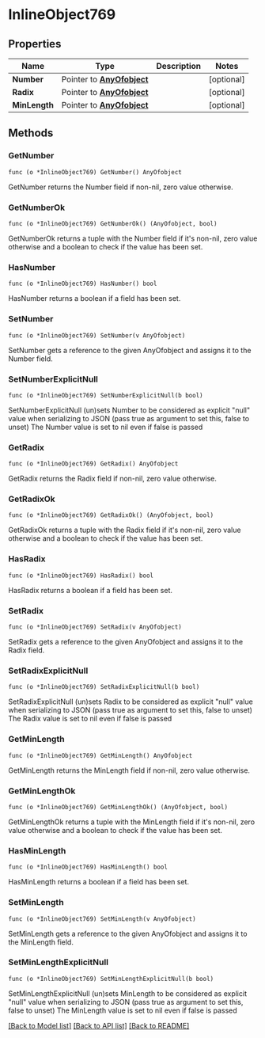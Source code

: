 # InlineObject769

## Properties

Name | Type | Description | Notes
------------ | ------------- | ------------- | -------------
**Number** | Pointer to [**AnyOfobject**](anyOf&lt;object&gt;.md) |  | [optional] 
**Radix** | Pointer to [**AnyOfobject**](anyOf&lt;object&gt;.md) |  | [optional] 
**MinLength** | Pointer to [**AnyOfobject**](anyOf&lt;object&gt;.md) |  | [optional] 

## Methods

### GetNumber

`func (o *InlineObject769) GetNumber() AnyOfobject`

GetNumber returns the Number field if non-nil, zero value otherwise.

### GetNumberOk

`func (o *InlineObject769) GetNumberOk() (AnyOfobject, bool)`

GetNumberOk returns a tuple with the Number field if it's non-nil, zero value otherwise
and a boolean to check if the value has been set.

### HasNumber

`func (o *InlineObject769) HasNumber() bool`

HasNumber returns a boolean if a field has been set.

### SetNumber

`func (o *InlineObject769) SetNumber(v AnyOfobject)`

SetNumber gets a reference to the given AnyOfobject and assigns it to the Number field.

### SetNumberExplicitNull

`func (o *InlineObject769) SetNumberExplicitNull(b bool)`

SetNumberExplicitNull (un)sets Number to be considered as explicit "null" value
when serializing to JSON (pass true as argument to set this, false to unset)
The Number value is set to nil even if false is passed
### GetRadix

`func (o *InlineObject769) GetRadix() AnyOfobject`

GetRadix returns the Radix field if non-nil, zero value otherwise.

### GetRadixOk

`func (o *InlineObject769) GetRadixOk() (AnyOfobject, bool)`

GetRadixOk returns a tuple with the Radix field if it's non-nil, zero value otherwise
and a boolean to check if the value has been set.

### HasRadix

`func (o *InlineObject769) HasRadix() bool`

HasRadix returns a boolean if a field has been set.

### SetRadix

`func (o *InlineObject769) SetRadix(v AnyOfobject)`

SetRadix gets a reference to the given AnyOfobject and assigns it to the Radix field.

### SetRadixExplicitNull

`func (o *InlineObject769) SetRadixExplicitNull(b bool)`

SetRadixExplicitNull (un)sets Radix to be considered as explicit "null" value
when serializing to JSON (pass true as argument to set this, false to unset)
The Radix value is set to nil even if false is passed
### GetMinLength

`func (o *InlineObject769) GetMinLength() AnyOfobject`

GetMinLength returns the MinLength field if non-nil, zero value otherwise.

### GetMinLengthOk

`func (o *InlineObject769) GetMinLengthOk() (AnyOfobject, bool)`

GetMinLengthOk returns a tuple with the MinLength field if it's non-nil, zero value otherwise
and a boolean to check if the value has been set.

### HasMinLength

`func (o *InlineObject769) HasMinLength() bool`

HasMinLength returns a boolean if a field has been set.

### SetMinLength

`func (o *InlineObject769) SetMinLength(v AnyOfobject)`

SetMinLength gets a reference to the given AnyOfobject and assigns it to the MinLength field.

### SetMinLengthExplicitNull

`func (o *InlineObject769) SetMinLengthExplicitNull(b bool)`

SetMinLengthExplicitNull (un)sets MinLength to be considered as explicit "null" value
when serializing to JSON (pass true as argument to set this, false to unset)
The MinLength value is set to nil even if false is passed

[[Back to Model list]](../README.md#documentation-for-models) [[Back to API list]](../README.md#documentation-for-api-endpoints) [[Back to README]](../README.md)


